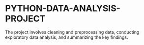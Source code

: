 # PYTHON-DATA-ANALYSIS-PROJECT
 The project involves cleaning and preprocessing data, conducting exploratory data analysis, and summarizing the key findings.
